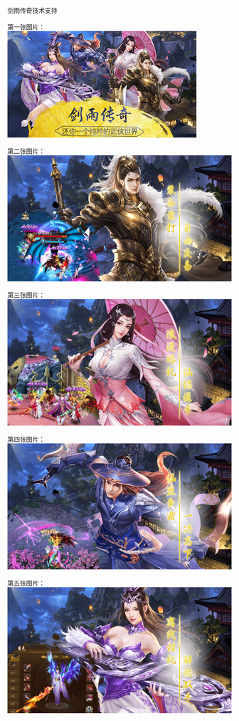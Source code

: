 剑雨传奇技术支持</br></br>
第一张图片：</br>
![](https://github.com/paodao/paemeng/blob/jycq/1.png?raw=true)</br></br>
第二张图片：</br>
![](https://github.com/paodao/paemeng/blob/jycq/2.png?raw=true)</br></br>
第三张图片：</br>
![](https://github.com/paodao/paemeng/blob/jycq/3.png?raw=true)</br></br>
第四张图片：</br>
![](https://github.com/paodao/paemeng/blob/jycq/4.png?raw=true)</br></br>
第五张图片：</br>
![](https://github.com/paodao/paemeng/blob/jycq/5.png?raw=true)</br></br>
